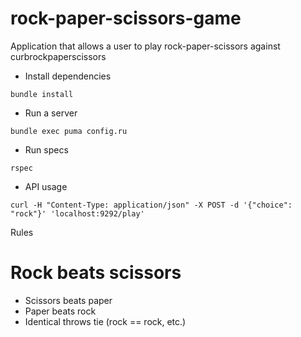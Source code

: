 # rock-paper-scissors-game
Application that allows a user to play rock-paper-scissors against curbrockpaperscissors

- Install dependencies

`bundle install`

- Run a server

`bundle exec puma config.ru`

- Run specs

`rspec`

- API usage

`curl -H "Content-Type: application/json" -X POST -d '{"choice": "rock"}' 'localhost:9292/play'`

Rules

# Rock beats scissors
- Scissors beats paper
- Paper beats rock
- Identical throws tie (rock == rock, etc.)
